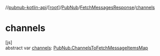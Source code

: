 //[pubnub-kotlin-api](../../../../index.md)/[[root]](../../index.md)/[PubNub](../index.md)/[FetchMessagesResponse](index.md)/[channels](channels.md)

# channels

[js]\
abstract var [channels](channels.md): [PubNub.ChannelsToFetchMessageItemsMap](../-channels-to-fetch-message-items-map/index.md)
